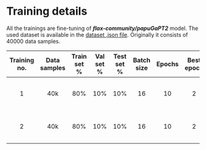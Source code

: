 # Training details

All the trainings are fine-tuning of ***flax-community/papuGaPT2*** model. The used dataset is available in
the [dataset .json file](../../../data/polish_translated/emotions/equalized_emotions_dataset_pl.json).
Originally it consists of 40000 data samples.

| Training no. | Data samples | Train set % | Val set % | Test set % | Batch size | Epochs | Best epoch |         Fitting time         | Train accuracy | Train loss | Val accuracy | Val loss | Test accuracy | Test loss |               Accuracy figure               |               Loss figure               |               Confusion matrix                |                                Notes                                 |
|:------------:|:------------:|:-----------:|:---------:|:----------:|:----------:|:------:|:----------:|:----------------------------:|:--------------:|:----------:|:------------:|:--------:|:-------------:|:---------:|:-------------------------------------------:|:---------------------------------------:|:---------------------------------------------:|:--------------------------------------------------------------------:|
|      1       |     40k      |     80%     |    10%    |    10%     |     16     |   10   |     2      | 20min 33s (***RTX 3070Ti***) |     0.8737     |   0.3686   |    0.8440    |  0.4908  |    0.8378     |  0.4626   | [figure](./figures/training_1_accuracy.png) | [figure](./figures/training_1_loss.png) | [figure](./figures/training_1_confmatrix.png) |                                  Ok                                  |
|      2       |     40k      |     80%     |    10%    |    10%     |     16     |   10   |     2      | 26min 03s (***RTX 3070Ti***) |     0.8846     |   0.3224   |    0.8590    |  0.4111  |    0.8595     |  0.4155   | [figure](./figures/training_2_accuracy.png) | [figure](./figures/training_2_loss.png) | [figure](./figures/training_2_confmatrix.png) | Dataset shuffled with seed 42 for same training/validation/test data |
